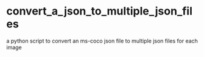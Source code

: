 # convert_a_json_to_multiple_json_files
a python script to convert an ms-coco json file to multiple json files for each image
